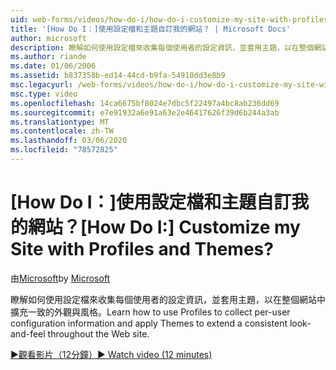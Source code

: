 ```yaml
---
uid: web-forms/videos/how-do-i/how-do-i-customize-my-site-with-profiles-and-themes
title: '[How Do I：]使用設定檔和主題自訂我的網站？ | Microsoft Docs'
author: microsoft
description: 瞭解如何使用設定檔來收集每個使用者的設定資訊，並套用主題，以在整個網站中擴充一致的外觀與風格。
ms.author: riande
ms.date: 01/06/2006
ms.assetid: b837358b-ed14-44cd-b9fa-54910dd3e8b9
msc.legacyurl: /web-forms/videos/how-do-i/how-do-i-customize-my-site-with-profiles-and-themes
msc.type: video
ms.openlocfilehash: 14ca6675bf8024e7dbc5f22497a4bc8ab236dd69
ms.sourcegitcommit: e7e91932a6e91a63e2e46417626f39d6b244a3ab
ms.translationtype: MT
ms.contentlocale: zh-TW
ms.lasthandoff: 03/06/2020
ms.locfileid: "78572825"
---
```

# <a name="how-do-i-customize-my-site-with-profiles-and-themes"></a><span data-ttu-id="0e4c1-104">[How Do I：]使用設定檔和主題自訂我的網站？</span><span class="sxs-lookup"><span data-stu-id="0e4c1-104">[How Do I:] Customize my Site with Profiles and Themes?</span></span>

<span data-ttu-id="0e4c1-105">由[Microsoft](https://github.com/microsoft)</span><span class="sxs-lookup"><span data-stu-id="0e4c1-105">by [Microsoft](https://github.com/microsoft)</span></span>

<span data-ttu-id="0e4c1-106">瞭解如何使用設定檔來收集每個使用者的設定資訊，並套用主題，以在整個網站中擴充一致的外觀與風格。</span><span class="sxs-lookup"><span data-stu-id="0e4c1-106">Learn how to use Profiles to collect per-user configuration information and apply Themes to extend a consistent look-and-feel throughout the Web site.</span></span>

[<span data-ttu-id="0e4c1-107">&#9654;觀看影片（12分鐘）</span><span class="sxs-lookup"><span data-stu-id="0e4c1-107">&#9654; Watch video (12 minutes)</span></span>](https://channel9.msdn.com/Blogs/ASP-NET-Site-Videos/how-do-i-customize-my-site-with-profiles-and-themes)
